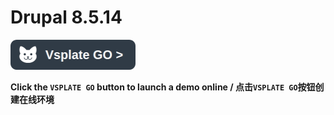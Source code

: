 # Drupal 8.5.14

<a href="https://www.vsplate.com/?docker-compose=https://github.com/vsplate/dcenvs/drupal/8.5.14"><img alt="VSPLATE GO" src="https://raw.githubusercontent.com/vsplate/images/master/vsgo_btn.png" width="200px"></a>

**Click the `VSPLATE GO` button to launch a demo online / 点击`VSPLATE GO`按钮创建在线环境**